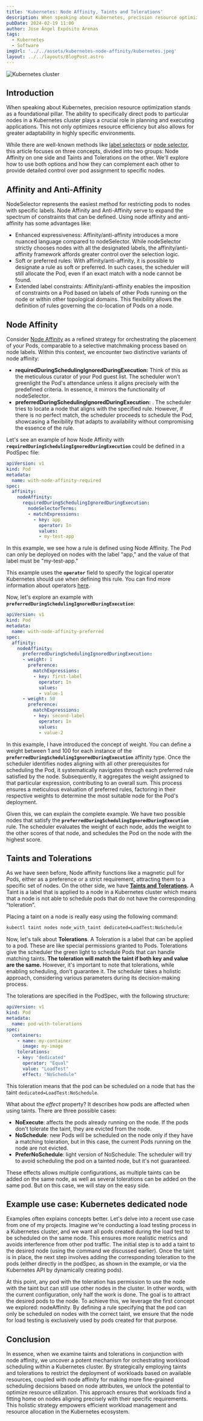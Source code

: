 ```yaml
---
title: 'Kubernetes: Node Affinity, Taints and Tolerations'
description: When speaking about Kubernetes, precision resource optimization stands as a foundational pillar. The ability to specifically direct pods to particular nodes in a Kubernetes cluster plays a crucial role in planning and executing applications.
pubDate: 2024-02-19 11:00
author: Jose Ángel Expósito Arenas
tags:
  - Kubernetes
  - Software
imgUrl: '../../assets/kubernetes-node-affinity/kubernetes.jpeg'
layout: ../../layouts/BlogPost.astro
---
```


![Kubernetes cluster](../../assets/kubernetes-node-affinity/kubernetes.jpeg)

## Introduction

When speaking about Kubernetes, precision resource optimization stands as a foundational pillar. The ability to specifically direct pods to particular nodes in a Kubernetes cluster plays a crucial role in planning and executing applications. This not only optimizes resource efficiency but also allows for greater adaptability in highly specific environments.

While there are well-known methods like [label selectors](https://kubernetes.io/docs/concepts/overview/working-with-objects/labels/) or [node selector](https://kubernetes.io/docs/concepts/scheduling-eviction/assign-pod-node/#nodeselector), this article focuses on three concepts, divided into two groups: Node Affinity on one side and Taints and Tolerations on the other. We'll explore how to use both options and how they can complement each other to provide detailed control over pod assignment to specific nodes.

## Affinity and Anti-Affinity

NodeSelector represents the easiest method for restricting pods to nodes with specific labels. Node Affinity and Anti-Affinity serve to expand the spectrum of constraints that can be defined. Using node affinity and anti-affinity has some advantages like:

- Enhanced expressiveness: Affinity/anti-affinity introduces a more nuanced language compared to nodeSelector. While nodeSelector strictly chooses nodes with all the designated labels, the affinity/anti-affinity framework affords greater control over the selection logic.
- Soft or preferred rules: With affinity/anti-affinity, it is possible to designate a rule as soft or preferred. In such cases, the scheduler will still allocate the Pod, even if an exact match with a node cannot be found.
- Extended label constraints: Affinity/anti-affinity enables the imposition of constraints on a Pod based on labels of other Pods running on the node or within other topological domains. This flexibility allows the definition of rules governing the co-location of Pods on a node.

## Node Affinity

Consider [Node Affinity](https://kubernetes.io/docs/concepts/scheduling-eviction/assign-pod-node/#node-affinity) as a refined strategy for orchestrating the placement of your Pods, comparable to a selective matchmaking process based on node labels. Within this context, we encounter two distinctive variants of node affinity:

- **requiredDuringSchedulingIgnoredDuringExecution:** Think of this as the meticulous curator of your Pod guest list. The scheduler won't greenlight the Pod's attendance unless it aligns precisely with the predefined criteria. In essence, it mirrors the functionality of nodeSelector.
- **preferredDuringSchedulingIgnoredDuringExecution:** . The scheduler tries to locate a node that aligns with the specified rule. However, if there is no perfect match, the scheduler proceeds to schedule the Pod, showcasing a flexibility that adapts to availability without compromising the essence of the rule.

Let's see an example of how Node Affinity with **`requiredDuringSchedulingIgnoredDuringExecution`** could be defined in a PodSpec file:

```yaml
apiVersion: v1
kind: Pod
metadata:
  name: with-node-affinity-required
spec:
  affinity:
    nodeAffinity:
      requiredDuringSchedulingIgnoredDuringExecution:
        nodeSelectorTerms:
        - matchExpressions:
          - key: app
            operator: In
            values:
            - my-test-app
```

In this example, we see how a rule is defined using Node Affinity. The Pod can only be deployed on nodes with the label "app," and the value of that label must be "my-test-app."

This example uses the **`operator`** field to specify the logical operator Kubernetes should use when defining this rule. You can find more information about operators [here](https://kubernetes.io/docs/concepts/scheduling-eviction/assign-pod-node/#operators).

Now, let's explore an example with **`preferredDuringSchedulingIgnoredDuringExecution`**:

```yaml
apiVersion: v1
kind: Pod
metadata:
  name: with-node-affinity-preferred
spec:
  affinity:
    nodeAffinity:
      preferredDuringSchedulingIgnoredDuringExecution:
      - weight: 1
        preference:
          matchExpressions:
          - key: first-label
            operator: In
            values:
            - value-1
      - weight: 50
        preference:
          matchExpressions:
          - key: second-label
            operator: In
            values:
            - value-2
```

In this example, I have introduced the concept of weight. You can define a weight between 1 and 100 for each instance of the **`preferredDuringSchedulingIgnoredDuringExecution`** affinity type. Once the scheduler identifies nodes aligning with all other prerequisites for scheduling the Pod, it systematically navigates through each preferred rule satisfied by the node. Subsequently, it aggregates the weight assigned to that particular expression, contributing to an overall sum. This process ensures a meticulous evaluation of preferred rules, factoring in their respective weights to determine the most suitable node for the Pod's deployment.

Given this, we can explain the complete example. We have two possible nodes that satisfy the **`preferredDuringSchedulingIgnoredDuringExecution`** rule. The scheduler evaluates the weight of each node, adds the weight to the other scores of that node, and schedules the Pod on the node with the highest score.

## Taints and Tolerations

As we have seen before, Node affinity functions like a magnetic pull for Pods, either as a preference or a strict requirement, attracting them to a specific set of nodes. On the other side, we have **[Taints and Tolerations](https://kubernetes.io/docs/concepts/scheduling-eviction/taint-and-toleration/).** A Taint is a label that is applied to a node in a Kubernetes cluster which means that a node is not able to schedule pods that do not have the corresponding “toleration”.

Placing a taint on a node is really easy using the following command:

```bash
kubectl taint nodes node_with_taint dedicated=LoadTest:NoSchedule
```

Now, let's talk about **Tolerations**. A Toleration is a label that can be applied to a pod. These are like special permissions granted to Pods. Tolerations give the scheduler the green light to schedule Pods that can handle matching taints. **The toleration will match the taint if both key and value are the same.** However, it's important to note that tolerations, while enabling scheduling, don't guarantee it. The scheduler takes a holistic approach, considering various parameters during its decision-making process.

The tolerations are specified in the PodSpec, with the following structure:

```yaml
apiVersion: v1
kind: Pod
metadata:
  name: pod-with-tolerations
spec:
  containers:
    - name: my-container
      image: my-image
	tolerations:
	- key: "dedicated"
	  operator: "Equal"
	  value: "LoadTest"
	  effect: "NoSchedule"
```

This toleration means that the pod can be scheduled on a node that has the taint `dedicated=LoadTest:NoSchedule`.

What about the *effect* property? It describes how pods are affected when using taints. There are three possible cases:

- **NoExecute**: affects the pods already running on the node. If the pods don't tolerate the taint, they are evicted from the node.
- **NoSchedule**: new Pods will be scheduled on the node only if they have a matching toleration, but in this case, the current Pods running on the node are not evicted.
- **PreferNoSchedule**: light version of NoSchedule: The scheduler will try to avoid scheduling the pod on a tainted node, but it's not guaranteed.

These effects allows multiple configurations, as multiple taints can be added on the same node, as well as several tolerations can be added on the same pod. But on this case, we will stay on the easy side.

## Example use case: Kubernetes dedicated node

Examples often explains concepts better. Let's delve into a recent use case from one of my projects. Imagine we're conducting a load testing process in a Kubernetes cluster, and we want all pods created during the load test to be scheduled on the same node. This ensures more realistic metrics and avoids interference from other pod traffic. The initial step is to add a taint to the desired node (using the command we discussed earlier). Once the taint is in place, the next step involves adding the corresponding toleration to the pods (either directly in the podSpec, as shown in the example, or via the Kubernetes API by dynamically creating pods).

At this point, any pod with the toleration has permission to use the node with the taint but can still use other nodes in the cluster. In other words, with the current configuration, only half the work is done. The goal is to attract the desired pods to the node. To achieve this, we leverage the first concept we explored: nodeAffinity. By defining a rule specifying that the pod can only be scheduled on nodes with the correct taint, we ensure that the node for load testing is exclusively used by pods created for that purpose.

## Conclusion

In essence, when we examine taints and tolerations in conjunction with node affinity, we uncover a potent mechanism for orchestrating workload scheduling within a Kubernetes cluster. By strategically employing taints and tolerations to restrict the deployment of workloads based on available resources, coupled with node affinity for making more fine-grained scheduling decisions based on node attributes, we unlock the potential to optimize resource utilization. This approach ensures that workloads find a fitting home on nodes aligning precisely with their specific requirements. This holistic strategy empowers efficient workload management and resource allocation in the Kubernetes ecosystem.